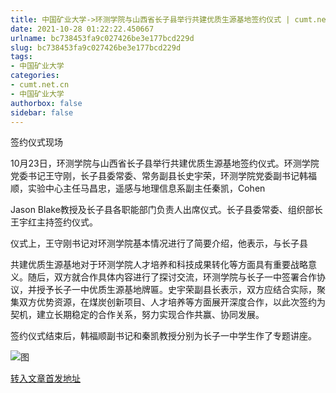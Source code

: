 ```yaml
---
title: 中国矿业大学->环测学院与山西省长子县举行共建优质生源基地签约仪式 | cumt.net.cn
date: 2021-10-28 01:22:22.450667
urlname: bc738453fa9c027426be3e177bcd229d
slug: bc738453fa9c027426be3e177bcd229d
tags: 
- 中国矿业大学
categories:
- cumt.net.cn
- 中国矿业大学
authorbox: false
sidebar: false
---
```

签约仪式现场

10月23日，环测学院与山西省长子县举行共建优质生源基地签约仪式。环测学院党委书记王守刚，长子县委常委、常务副县长史宇荣，环测学院党委副书记韩福顺，实验中心主任马昌忠，遥感与地理信息系副主任秦凯，Cohen

Jason Blake教授及长子县各职能部门负责人出席仪式。长子县委常委、组织部长王宇红主持签约仪式。

仪式上，王守刚书记对环测学院基本情况进行了简要介绍，他表示，与长子县
<!--more-->
共建优质生源基地对于环测学院人才培养和科技成果转化等方面具有重要战略意义。随后，双方就合作具体内容进行了探讨交流，环测学院与长子一中签署合作协议，并授予长子一中优质生源基地牌匾。史宇荣副县长表示，双方应结合实际，聚集双方优势资源，在煤炭创新项目、人才培养等方面展开深度合作，以此次签约为契机，建立长期稳定的合作关系，努力实现合作共赢、协同发展。

签约仪式结束后，韩福顺副书记和秦凯教授分别为长子一中学生作了专题讲座。

![图](http://xwzx.cumt.edu.cn/_upload/article/images/7a/47/6e4e7463436599026a8255e5b03a/f288fe30-4225-4748-9ba6-9d3c60475c7f.jpg)

[转入文章首发地址](http://xwzx.cumt.edu.cn/4e/c8/c523a609992/page.htm)
